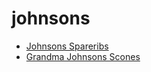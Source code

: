 # johnsons

 * [Johnsons Spareribs](../index/j/johnsons-spareribs-236710.json)
 * [Grandma Johnsons Scones](../index/g/grandma-johnsons-scones.json)
